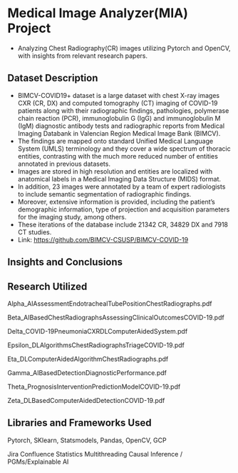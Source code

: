 # Medical Image Analyzer(MIA) Project
- Analyzing Chest Radiography(CR) images utilizing Pytorch and OpenCV, with insights from relevant research papers.
## Dataset Description
- BIMCV-COVID19+ dataset is a large dataset with chest X-ray images CXR (CR, DX) and computed tomography (CT) imaging of COVID-19 patients along with their radiographic findings, pathologies, polymerase chain reaction (PCR), immunoglobulin G (IgG) and immunoglobulin M (IgM) diagnostic antibody tests and radiographic reports from Medical Imaging Databank in Valencian Region Medical Image Bank (BIMCV).
- The findings are mapped onto standard Unified Medical Language System (UMLS) terminology and they cover a wide spectrum of thoracic entities, contrasting with the much more reduced number of entities annotated in previous datasets.
- Images are stored in high resolution and entities are localized with anatomical labels in a Medical Imaging Data Structure (MIDS) format.
- In addition, 23 images were annotated by a team of expert radiologists to include semantic segmentation of radiographic findings.
- Moreover, extensive information is provided, including the patient’s demographic information, type of projection and acquisition parameters for the imaging study, among others.
- These iterations of the database include 21342 CR, 34829 DX and 7918 CT studies.
- Link: https://github.com/BIMCV-CSUSP/BIMCV-COVID-19
## Insights and Conclusions
## Research Utilized
Alpha_AIAssessmentEndotrachealTubePositionChestRadiographs.pdf

Beta_AIBasedChestRadiographsAssessingClinicalOutcomesCOVID-19.pdf

Delta_COVID-19PneumoniaCXRDLComputerAidedSystem.pdf

Epsilon_DLAlgorithmsChestRadiographsTriageCOVID-19.pdf

Eta_DLComputerAidedAlgorithmChestRadiographs.pdf

Gamma_AIBasedDetectionDiagnosticPerformance.pdf

Theta_PrognosisInterventionPredictionModelCOVID-19.pdf

Zeta_DLBasedComputerAidedDetectionCOVID-19.pdf

## Libraries and Frameworks Used
Pytorch, SKlearn, Statsmodels, Pandas, OpenCV, GCP

Jira Confluence Statistics Multithreading Causal Inference / PGMs/Explainable AI
